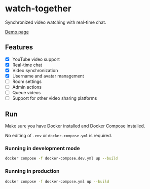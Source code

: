 # watch-together

Synchronized video watching with real-time chat.

[Demo page](https://wt.albert.lol)


## Features
- [x] YouTube video support
- [x] Real-time chat
- [x] Video synchronization
- [x] Username and avatar management
- [ ] Room settings
- [ ] Admin actions
- [ ] Queue videos
- [ ] Support for other video sharing platforms

## Run

Make sure you have Docker installed and Docker Compose installed.

No editing of `.env` or `docker-compose.yml` is required.

### Running in development mode

```bash
docker compose -f docker-compose.dev.yml up --build
```

### Running in production

```bash
docker compose -f docker-compose.yml up --build
```

